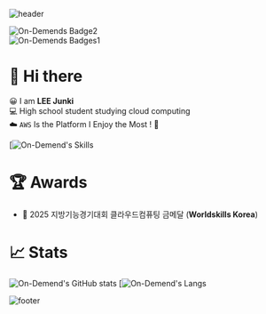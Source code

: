 ![header](https://capsule-render.vercel.app/api?type=venom&height=200&color=gradient&text=On-Demend&animation=twinkling&textBg=false&reversal=false&fontColor=0022FF)

![On-Demends Badge2](https://img.shields.io/badge/AWS-purple?logo=Amazon%20Web%20Services&logoColor=ffffff)  
![On-Demends Badges1](https://img.shields.io/static/v1?label=Repo%20Name&message=On-Demend&color=blue)  

# 👋 Hi there
😀 I am __LEE Junki__  
💻 High school student studying cloud computing  
☁️ `AWS` Is the Platform I Enjoy the Most ! 💎  
  
[![On-Demend's Skills](https://skillicons.dev/icons?i=aws,docker,kubernetes,nginx,python,terraform&theme=light)

# 🏆 Awards
- 🥇 2025 지방기능경기대회 클라우드컴퓨팅 금메달 (**Worldskills Korea**)   
  
# 📈 Stats
![On-Demend's GitHub stats](https://github-readme-stats.vercel.app/api?username=On-Demend&show_icons=true&theme=ambient_gradient)
[![On-Demend's Langs](https://github-readme-stats.vercel.app/api/top-langs/?username=On-Demend&layout=donut)

![footer](https://capsule-render.vercel.app/api?type=rounded&height=100&color=black&text=On-Demend&fontColor=FFFFFF&animation=blinking)

